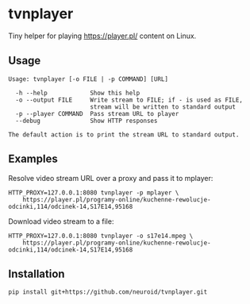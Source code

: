 tvnplayer
=========

Tiny helper for playing https://player.pl/ content on Linux.


Usage
-----

    Usage: tvnplayer [-o FILE | -p COMMAND] [URL]

      -h --help            Show this help
      -o --output FILE     Write stream to FILE; if - is used as FILE,
                           stream will be written to standard output
      -p --player COMMAND  Pass stream URL to player
      --debug              Show HTTP responses

    The default action is to print the stream URL to standard output.


Examples
--------

Resolve video stream URL over a proxy and pass it to mplayer:

    HTTP_PROXY=127.0.0.1:8080 tvnplayer -p mplayer \
        https://player.pl/programy-online/kuchenne-rewolucje-odcinki,114/odcinek-14,S17E14,95168

Download video stream to a file:

    HTTP_PROXY=127.0.0.1:8080 tvnplayer -o s17e14.mpeg \
        https://player.pl/programy-online/kuchenne-rewolucje-odcinki,114/odcinek-14,S17E14,95168


Installation
------------

    pip install git+https://github.com/neuroid/tvnplayer.git
